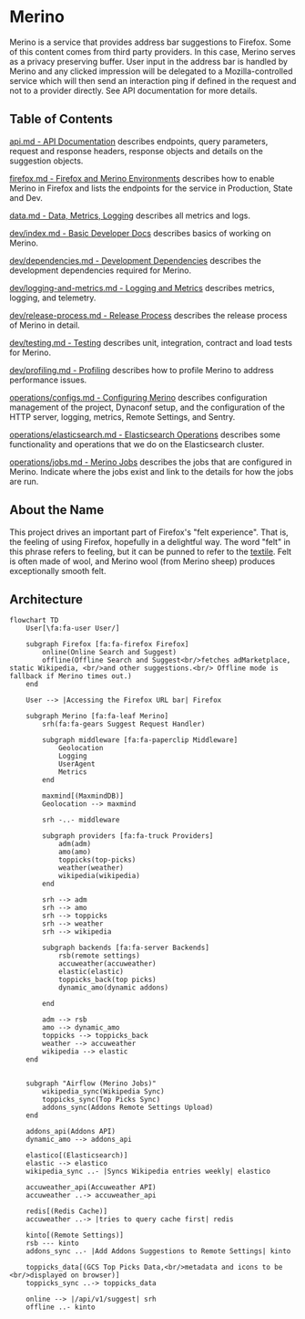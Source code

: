 # Merino

Merino is a service that provides address bar suggestions to Firefox. Some of this content
comes from third party providers. In this case, Merino serves as a privacy preserving
buffer. User input in the address bar is handled by Merino and any clicked impression
will be delegated to a Mozilla-controlled service which will then send an interaction
ping if defined in the request and not to a provider directly. See API documentation
for more details.

## Table of Contents
[api.md - API Documentation][1] describes endpoints, query parameters, request and response headers, response objects and details on the suggestion objects.

[firefox.md - Firefox and Merino Environments][2] describes how to enable
Merino in Firefox and lists the endpoints for the service in Production,
State and Dev.

[data.md - Data, Metrics, Logging][4] describes all metrics and logs.

[dev/index.md - Basic Developer Docs][5] describes basics of working on Merino.

[dev/dependencies.md - Development Dependencies][6] describes the development
dependencies required for Merino.

[dev/logging-and-metrics.md - Logging and Metrics][7] describes metrics, logging, and telemetry.

[dev/release-process.md - Release Process][8] describes the release process of Merino in detail.

[dev/testing.md - Testing][9] describes unit, integration, contract and load tests for Merino.

[dev/profiling.md - Profiling][10] describes how to profile Merino to address performance issues.

[operations/configs.md - Configuring Merino][3] describes configuration management
of the project, Dynaconf setup, and the configuration of the HTTP server, logging, metrics, Remote Settings, and Sentry.

[operations/elasticsearch.md - Elasticsearch Operations][11] describes some functionality and operations that
we do on the Elasticsearch cluster.

[operations/jobs.md - Merino Jobs][12] describes the jobs that are configured in Merino. Indicate where the jobs
exist and link to the details for how the jobs are run.

[1]: ./api.md
[2]: ./firefox.md
[3]: ./operations/configs.md
[4]: ./data.md
[5]: ./dev/index.md
[6]: ./dev/dependencies.md
[7]: ./dev/logging-and-metrics.md
[8]: ./dev/release-process.md
[9]: ./dev/testing.md
[10]: ./dev/profiling.md
[11]: ./operations/elasticsearch.md
[12]: ./operations/jobs.md

## About the Name

This project drives an important part of Firefox's "felt experience". That is,
the feeling of using Firefox, hopefully in a delightful way. The word "felt" in
this phrase refers to feeling, but it can be punned to refer to the
[textile](https://en.wikipedia.org/wiki/Felt). Felt is often made of wool, and
Merino wool (from Merino sheep) produces exceptionally smooth felt.

## Architecture

```mermaid
flowchart TD
    User[\fa:fa-user User/]

    subgraph Firefox [fa:fa-firefox Firefox]
        online(Online Search and Suggest)
        offline(Offline Search and Suggest<br/>fetches adMarketplace, static Wikipedia, <br/>and other suggestions.<br/> Offline mode is fallback if Merino times out.)
    end

    User --> |Accessing the Firefox URL bar| Firefox

    subgraph Merino [fa:fa-leaf Merino]
        srh(fa:fa-gears Suggest Request Handler)

        subgraph middleware [fa:fa-paperclip Middleware]
            Geolocation
            Logging
            UserAgent
            Metrics
        end

        maxmind[(MaxmindDB)]
        Geolocation --> maxmind

        srh -..- middleware

        subgraph providers [fa:fa-truck Providers]
            adm(adm)
            amo(amo)
            toppicks(top-picks)
            weather(weather)
            wikipedia(wikipedia)
        end

        srh --> adm
        srh --> amo
        srh --> toppicks
        srh --> weather
        srh --> wikipedia

        subgraph backends [fa:fa-server Backends]
            rsb(remote settings)
            accuweather(accuweather)
            elastic(elastic)
            toppicks_back(top picks)
            dynamic_amo(dynamic addons)

        end

        adm --> rsb
        amo --> dynamic_amo
        toppicks --> toppicks_back
        weather --> accuweather
        wikipedia --> elastic
    end


    subgraph "Airflow (Merino Jobs)"
        wikipedia_sync(Wikipedia Sync)
        toppicks_sync(Top Picks Sync)
        addons_sync(Addons Remote Settings Upload)
    end

    addons_api(Addons API)
    dynamic_amo --> addons_api

    elastico[(Elasticsearch)]
    elastic --> elastico
    wikipedia_sync ..- |Syncs Wikipedia entries weekly| elastico

    accuweather_api(Accuweather API)
    accuweather ..-> accuweather_api

    redis[(Redis Cache)]
    accuweather ..-> |tries to query cache first| redis

    kinto[(Remote Settings)]
    rsb --- kinto
    addons_sync ..- |Add Addons Suggestions to Remote Settings| kinto

    toppicks_data[(GCS Top Picks Data,<br/>metadata and icons to be <br/>displayed on browser)]
    toppicks_sync ..-> toppicks_data

    online --> |/api/v1/suggest| srh
    offline ..- kinto
```


